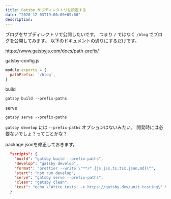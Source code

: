 ```yaml
---
title: Gatsby サブディレクトリを設定する
date: "2020-12-03T19:00:00+09:00"
description:
---
```


ブログをサブディレクトリで公開したいです。
つまり `/` ではなく `/blog` でブログを公開してみます。
以下のドキュメントの通りにするだけです。

https://www.gatsbyjs.com/docs/path-prefix/

gatsby-config.js
```js
module.exports = {
  pathPrefix: `/blog`,
}
```

build

```shell
gatsby build --prefix-paths
```

serve

```shell
gatsby serve --prefix-paths
```

`gatsby develop` には `--prefix-paths` オプションはないみたい。
開発時には必要ないでしょ？ってことかな？

package.jsonを修正しておきます。

```json
  "scripts": {
    "build": "gatsby build --prefix-paths",
    "develop": "gatsby develop",
    "format": "prettier --write \"**/*.{js,jsx,ts,tsx,json,md}\"",
    "start": "npm run develop",
    "serve": "gatsby serve --prefix-paths",
    "clean": "gatsby clean",
    "test": "echo \"Write tests! -> https://gatsby.dev/unit-testing\" && exit 1"
  }
```
